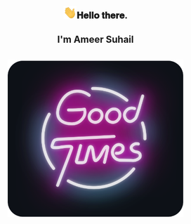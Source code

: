 <div align="center">
<h2><img src="Hi.gif" width="30">𝐇𝐞𝐥𝐥𝐨 𝐭𝐡𝐞𝐫𝐞.</h2>
<h2>  I'm Ameer Suhail </h2>
</div>
<div align="center">
	<br>
		<img src="good-times.svg" width="400px">
	<br>
</div>

